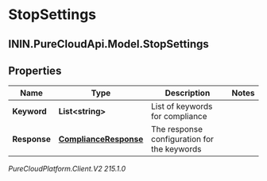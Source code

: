 # StopSettings

## ININ.PureCloudApi.Model.StopSettings

## Properties

|Name | Type | Description | Notes|
|------------ | ------------- | ------------- | -------------|
| **Keyword** | **List&lt;string&gt;** | List of keywords for compliance | |
| **Response** | [**ComplianceResponse**](ComplianceResponse) | The response configuration for the keywords | |



_PureCloudPlatform.Client.V2 215.1.0_
